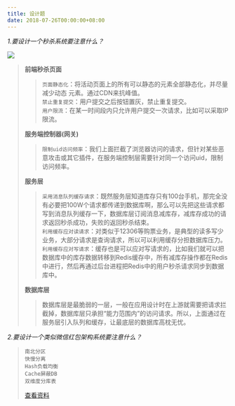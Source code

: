 ```yaml
---
title: 设计题
date: 2018-07-26T00:00:00+08:00
---
```

_1.要设计一个秒杀系统要注意什么？_

![](/images/miaosha.jpg)

> **前端秒杀页面**
>
>> `页面静态化`：将活动页面上的所有可以静态的元素全部静态化，并尽量减少动态
元素。通过CDN来抗峰值。              
>> `禁止重复提交`：用户提交之后按钮置灰，禁止重复提交。         
>> `用户限流`：在某一时间段内只允许用户提交一次请求，比如可以采取IP限流。              
>
> **服务端控制器(网关)**
>
>> `限制uid访问频率`：我们上面拦截了浏览器访问的请求，但针对某些恶意攻击或其它插件，在服务端控制层需要针对同一个访问uid，限制访问频率。                   
>
> **服务层**
>
>> `采用消息队列缓存请求`：既然服务层知道库存只有100台手机，那完全没有必要把100W个请求都传递到数据库啊，那么可以先把这些请求都写到消息队列缓存一下，数据库层订阅消息减库存，减库存成功的请求返回秒杀成功，失败的返回秒杀结束。      
>> `利用缓存应对读请求`：对类似于12306等购票业务，是典型的读多写少业务，大部分请求是查询请求，所以可以利用缓存分担数据库压力。      
>> `利用缓存应对写请求`：缓存也是可以应对写请求的，比如我们就可以把数据库中的库存数据转移到Redis缓存中，所有减库存操作都在Redis中进行，然后再通过后台进程把Redis中的用户秒杀请求同步到数据库中。           
>
> **数据库层**
>
>> 数据库层是最脆弱的一层，一般在应用设计时在上游就需要把请求拦截掉，数据库层只承担“能力范围内”的访问请求。所以，上面通过在服务层引入队列和缓存，让最底层的数据库高枕无忧。       

_2.要设计一个类似微信红包架构系统要注意什么？_

> `南北分区`        
> `快慢分离`       
> `Hash负载均衡`         
> `Cache屏蔽DB`          
> `双维度分库表`              
>
> [查看资料](https://blog.csdn.net/starsliu/article/details/51134473)